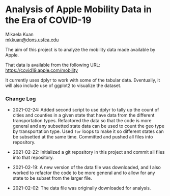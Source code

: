 # Analysis of Apple Mobility Data in the Era of COVID-19

Mikaela Kuan  
mkkuan@dons.usfca.edu

The aim of this project is to analyze the mobility data made available by Apple.

That data is available from the following URL:
https://covid19.apple.com/mobility

It currently uses dplyr to work with some of the tabular data. Eventually, it will also include use of ggplot2 to visualize the dataset.

### Change Log

* 2021-02-24: Added second script to use dplyr to tally up the count of cities and counties in a given state that have data from the different transportation types. Refactored the data so that the code is more general and any subsetted state data can be used to count the geo type by transportation type. Used `for` loops to make it so different states can be subsetted at the same time. Committed and pushed all files into repository.

* 2021-02-22: Initialized a git repository in this project and commit all files into that repository.

* 2021-02-19: A new version of the data file was downloaded, and I also worked to refactor the code to be more general and to allow for any state to be subset from the larger file.

* 2021-02-02: The data file was originally downloaded for analysis.

